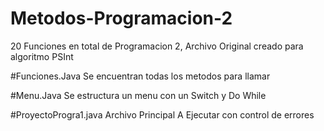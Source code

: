 # Metodos-Programacion-2
20 Funciones en total de Programacion 2, Archivo Original creado para algoritmo PSInt

#Funciones.Java
Se encuentran todas los metodos para llamar

#Menu.Java
Se estructura un menu con un Switch y Do While

#ProyectoProgra1.java
Archivo Principal A Ejecutar con control de errores
